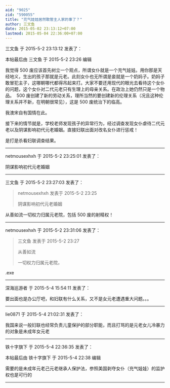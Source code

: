 ```yaml
---
aid: "9025"
zid: "590055"
title: "充气娃娃居然敢管主人家的事了？"
author: 三文鱼
date: 2015-05-02 23:13:12+07:00
lastmod: 2015-05-04 22:36:00+07:00
---
```


三文鱼 于 2015-5-2 23:13:12 发表了：

本帖最后由 三文鱼 于 2015-5-2 23:26 编辑

我觉得 500 废应该首先树立一个观点，所谓女仆就是一个充气娃娃。用你那是天经地义，生出的孩子那就是元老。此刻女仆也无所谓是妾就是一个奶妈子。奶妈子敢冒犯主子，这哪朝哪代都得吊起来打。大家不要还用现代的眼光去看待这个女仆的问题，这个女仆对二代元老只有生理上的母亲关系。在政治上她仍然只是一个物品。  500 废创建了新的劳动关系，理所当然的要创建新的伦理关系（况且这种伦理关系并不新，在明朝很常见），这是 500 废统治下的临高。

我澳宋自有国情在此。

接下来的情节就是，学校老师发现孩子的异常行为，经过调查发现女仆虐待二代元老以及阴谋影响初代元老婚姻。直接妇联出面对改名女仆进行惩戒！

是打是杀看妇联调查结果。

---

netmousexhxh 于 2015-5-2 23:25:01 发表了：

阴谋影响初代元老婚姻

---

三文鱼 于 2015-5-2 23:27:03 发表了：

> netmousexhxh 发表于 2015-5-2 23:25
>
> 阴谋影响初代元老婚姻

从善如流一切权力归属元老院，包括 500 废的射精权！

---

netmousexhxh 于 2015-5-2 23:31:06 发表了：

> 三文鱼 发表于 2015-5-2 23:27
>
> 从善如流
>
> 一切权力归属元老院，

.exe

---

深海巡游者 于 2015-5-4 15:54:11 发表了：

要出面也是办公厅吧，和妇联有什么关系，又不是女元老遭遇重大问题。。。

---

lie0871 于 2015-5-4 21:02:31 发表了：

我国来说一般妇联也经常负责儿童保护的部分职能，而且打骂的是元老女儿冷暴力的对象是未成年女元老

---

铁十字旗下 于 2015-5-4 22:36:35 发表了：

本帖最后由 铁十字旗下 于 2015-5-4 22:38 编辑

需要的是未成年元老己元老继承人保护法，参照美国剥夺女仆（充气娃娃）的监护权也是可行的

---
